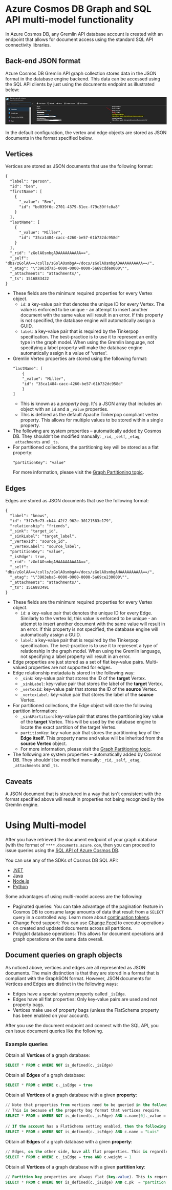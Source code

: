 # Azure Cosmos DB Graph and SQL API multi-model functionality

In Azure Cosmos DB, any Gremlin API database account is created with an endpoint that allows for document access using the standard SQL API connectivity libraries. 

## Back-end JSON format

Azure Cosmos DB Gremlin API graph collection stores data in the JSON format in the database engine backend. This data can be accessed using the SQL API clients by just using the documents endpoint as illustrated below:

<img src="https://raw.githubusercontent.com/LuisBosquez/azure-cosmos-db-graph-working-guides/master/res/graph-backend-json-1.jpg">

In the default configuration, the vertex and edge objects are stored as JSON documents in the format specified below.

## Vertices
Vertices are stored as JSON documents that use the following format:
``` 
{
  "label": "person",
  "id": "ben",
  "firstName": [
    {
      "_value": "Ben",
      "id": "bd039f6c-2701-4379-81ec-f79c39ffc0a8"
    }
  ],
  "lastName": [
    {
      "_value": "Miller",
      "id": "35ca1484-cacc-4260-be57-61b732dc958d"
    }
  ],
  "_rid": "zGolAOsmbgADAAAAAAAAAA==",
  "_self": "dbs/zGolAA==/colls/zGolAOsmbgA=/docs/zGolAOsmbgADAAAAAAAAAA==/",
  "_etag": "\"3903d7a5-0000-0000-0000-5a69cdde0000\"",
  "_attachments": "attachments/",
  "_ts": 1516883422
}
```

* These fields are the minimum required properties for every Vertex object.
    * `id`: a key-value pair that denotes the unique ID for every Vertex. The value is enforced to be unique - an attempt to insert another document with the same value will result in an error. If this property is not specified, the database engine will automatically assign a GUID.
    * `label`: a key-value pair that is required by the Tinkerpop specification. The best-practice is to use it to represent an entity type in the graph model. When using the Gremlin language, not specifying a label property will make the database engine automatically assign it a value of 'vertex'.
* Gremlin Vertex properties are stored using the following format:
    ```
    "lastName": [
        {
        "_value": "Miller",
        "id": "35ca1484-cacc-4260-be57-61b732dc958d"
        }
    ]
    ```
    * This is known as a *property bag*. It's a JSON array that includes an object with an `id` and a `_value` properties. 
    * This is defined as the default Apache Tinkerpop compliant vertex property. This allows for multiple values to be stored within a single property.
* The following are system properties – automatically added by Cosmos DB. They shouldn’t be modified manually: `_rid`, `_self`, `_etag`, `_attachments` and `_ts`. 
* For partitioned collections, the partitioning key will be stored as a flat property:
    ```
    "partitionKey": "value"
    ```
    For more information, please visit the [Graph Partitioning topic](https://docs.microsoft.com/en-us/azure/cosmos-db/graph-partitioning).

## Edges
Edges are stored as JSON documents that use the following format:
``` 
{
  "label": "knows",
  "id": "3f7c5e73-cb44-42f2-962e-30121583c179",
  "relationship": "friends",
  "_sink": "target_id",
  "_sinkLabel": "target_label",
  "_vertexId": "source_id", 
  "_vertexLabel": "source_label",
  "partitionKey": "value",
  "_isEdge": true, 
  "_rid": "zGolAOsmbgAHAAAAAAAAAA==",
  "_self": "dbs/zGolAA==/colls/zGolAOsmbgA=/docs/zGolAOsmbgAHAAAAAAAAAA==/",
  "_etag": "\"3903eba5-0000-0000-0000-5a69ce230000\"",
  "_attachments": "attachments/",
  "_ts": 1516883491
}
```
* These fields are the minimum required properties for every Vertex object.
    * `id`: a key-value pair that denotes the unique ID for every Edge. Similarly to the vertex Id, this value is enforced to be unique - an attempt to insert another document with the same value will result in an error. If this property is not specified, the database engine will automatically assign a GUID.
    * `label`: a key-value pair that is required by the Tinkerpop specification. The best-practice is to use it to represent a type of relationship in the graph model. When using the Gremlin language, not specifying a label property will result in an error.
* Edge properties are just stored as a set of flat key-value pairs. Multi-valued properties are not supported for edges.
* Edge relationship metadata is stored in the following way:
    * `_sink`: key-value pair that stores the ID of the **target** Vertex.
    * `_sinkLabel`: key-value pair that stores the label of the **target** Vertex.
    * `_vertexId`: key-value pair that stores the ID of the **source** Vertex.
    * `_vertexLabel`: key-value pair that stores the label of the **source** Vertex.
* For partitioned collections, the Edge object will store the following partition information:
    * `_sinkPartition`: key-value pair that stores the partitioning key value of the **target** Vertex. This will be used by the database engine to locate the exact partition of the target Vertex.
    * `partitionKey`: key-value pair that stores the partitioning key of the **Edge itself**. This property name and value will be inherited from the **source Vertex** object. 
    * For more information, please visit the [Graph Partitioning topic](https://docs.microsoft.com/en-us/azure/cosmos-db/graph-partitioning).
* The following are system properties – automatically added by Cosmos DB. They shouldn’t be modified manually: `_rid`, `_self`, `_etag`, `_attachments` and `_ts`. 

## Caveats
A JSON document that is structured in a way that isn't consistent with the format specified above will result in properties not being recognized by the Gremlin engine. 


# Using Multi-model

After you have retrieved the document endpoint of your graph database (with the format of `****.documents.azure.com`, then you can proceed to issue queries using the [SQL API of Azure Cosmos DB](https://docs.microsoft.com/en-us/azure/cosmos-db/sql-query-getting-started).

You can use any of the SDKs of Cosmos DB SQL API:
- [.NET](https://docs.microsoft.com/en-us/azure/cosmos-db/create-sql-api-dotnet#code-examples)
- [Java](https://docs.microsoft.com/en-us/azure/cosmos-db/create-sql-api-java)
- [Node.js](https://docs.microsoft.com/en-us/azure/cosmos-db/create-sql-api-nodejs)
- [Python](https://docs.microsoft.com/en-us/azure/cosmos-db/create-sql-api-python)

Some advantages of using multi-model access are the following:
- Paginated queries: You can take advantage of the pagination feature in Cosmos DB to consume large amounts of data that result from a `SELECT` query in a controlled way. Learn more about [continuation tokens](https://docs.microsoft.com/en-us/dotnet/api/microsoft.azure.documents.client.feedoptions.requestcontinuation?view=azure-dotnet).
- Change Feed support: You can use [Change Feed](https://docs.microsoft.com/en-us/azure/cosmos-db/change-feed) to execute operations on created and updated documents across all partitions.
- Polyglot database operations: This allows for document operations and graph operations on the same data overall.

## Document queries on graph objects

As noticed above, vertices and edges are all represented as JSON documents. The main distinction is that they are stored in a format that is compliant with the GraphSON format. However, JSON documents for Vertices and Edges are distinct in the following ways:
- Edges have a special system property called `_isEdge`.
- Edges have all flat properties: Only key-value pairs are used and not property bags.
- Vertices make use of property bags (unless the FlatSchema property has been enabled on your account).

After you use the document endpoint and connect with the SQL API, you can issue document queries like the following.

### Example queries

Obtain all **Vertices** of a graph database:

```sql
SELECT * FROM c WHERE NOT is_defined(c._isEdge)
```

Obtain all **Edges** of a graph database:

```sql
SELECT * FROM c WHERE c._isEdge = true
```
Obtain all **Vertices** of a graph database with a given **property**:

```sql
// Note that properties from vertices need to be queried in the following pattern c.<name of property>._value = <value of property>
// This is because of the property bag format that vertices require.
SELECT * FROM c WHERE NOT is_defined(c._isEdge) AND c.name[0]._value = "Luis"

// If the account has a FlatSchema setting enabled, then the following query should be used.
SELECT * FROM c WHERE NOT is_defined(c._isEdge) AND c.name = "Luis"
```

Obtain all **Edges** of a graph database with a given **property**:

```sql
// Edges, on the other side, have all flat properties. This is regardless of the FlatSchema setting.
SELECT * FROM c WHERE c._isEdge = true AND c.weight = 1
```

Obtain all **Vertices** of a graph database with a given **partition key**:

```sql
// Partition key properties are always flat (key-value). This is regardless of the FlatSchema setting.
SELECT * FROM c WHERE NOT is_defined(c._isEdge) AND c.pk  = "partition key value"
```
